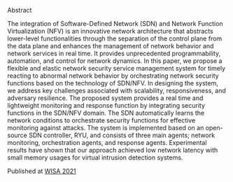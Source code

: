 Abstract

The integration of Software-Defined Network (SDN) and Network Function Virtualization (NFV) is an innovative network architecture that abstracts lower-level functionalities through the separation of the control plane from the data plane and enhances the management of network behavior and network services in real time. It provides unprecedented programmability, automation, and control for network dynamics. In this paper, we propose a flexible and elastic network security service management system for timely reacting to abnormal network behavior by orchestrating network security functions based on the technology of SDN/NFV. In designing the system, we address key challenges associated with scalability, responsiveness, and adversary resilience. The proposed system provides a real time and lightweight monitoring and response function by integrating security functions in the SDN/NFV domain. The SDN automatically learns the network conditions to orchestrate security functions for effective monitoring against attacks. The system is implemented based on an open-source SDN controller, RYU, and consists of three main agents; network monitoring, orchestration agents, and response agents. Experimental results have shown that our approach achieved low network latency with small memory usages for virtual intrusion detection systems.

Published at [WISA 2021](https://link.springer.com/chapter/10.1007/978-3-030-89432-0_19)
